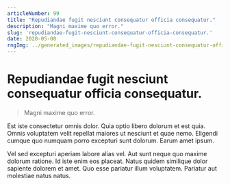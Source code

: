 ```yaml
---
articleNumber: 99
title: "Repudiandae fugit nesciunt consequatur officia consequatur."
description: "Magni maxime quo error."
slug: 'repudiandae-fugit-nesciunt-consequatur-officia-consequatur.'
date: 2020-05-08
rngImg: ../generated_images/repudiandae-fugit-nesciunt-consequatur-officia-consequatur..jpg
---
```


# Repudiandae fugit nesciunt consequatur officia consequatur.

> Magni maxime quo error.

Est iste consectetur omnis dolor. Quia optio libero dolorum et est quia. Omnis voluptatem velit repellat maiores ut nesciunt et quae nemo. Eligendi cumque quo numquam porro excepturi sunt dolorum. Earum amet ipsum.
 Vel sed excepturi aperiam labore alias vel. Aut sunt neque quo maxime dolorum ratione. Id iste enim eos placeat. Natus quidem similique dolor sapiente dolorem et amet. Quo esse pariatur illum voluptatem. Pariatur aut molestiae natus natus.
